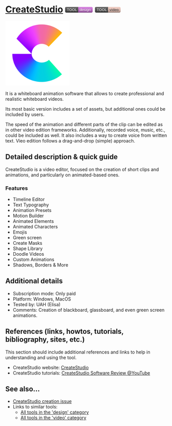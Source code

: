 # [CreateStudio](https://createstudio.com/)  [<img src="images/design.png" align="bottom">](https://github.com/e-CLOSE/Toolbox/issues?q=label%3A01_TOOL+label%3Adesign) [<img src="images/video.png" align="bottom">](https://github.com/e-CLOSE/Toolbox/issues?q=label%3A01_TOOL+label%3Avideo)

<img src="images/createstudio.png" alt="CreateStudio Logo" width="200"/>

It is a whiteboard animation software that allows to create professional and realistic whiteboard videos.

Its most basic version includes a set of assets, but additional ones could be included by users.

The speed of the animation and different parts of the clip can be edited as in other video edition frameworks. 
Additionally, recorded voice, music, etc., could be included as well. 
It also includes a way to create voice from written text.
Vieo edition follows a drag-and-drop (simple) approach.


## Detailed description & quick guide

CreateStudio is a video editor, focused on the creation of short clips and animations, and particularly on animated-based ones.

### Features
- Timeline Editor
- Text Typography
- Animation Presets
- Motion Builder
- Animated Elements
- Animated Characters
- Emojis
- Green screen
- Create Masks
- Shape Library
- Doodle Videos
- Custom Animations
- Shadows, Borders & More


## Additional details

- Subscription mode: Only paid
- Platform: Windows, MacOS
- Tested by: UAH (Elisa)
- Comments: Creation of blackboard, glassboard, and even green screen animations.


## References (links, howtos, tutorials, bibliography, sites, etc.)

This section should include additional references and links to help in
understanding and using the tool.

- CreateStudio website: [CreateStudio](https://createstudio.com/)
- CreateStudio tutorials: [CreateStudio Software Review @YouTube](https://www.youtube.com/channel/UCkSAgkdgN1TzLpQY_jbmQLA)

## See also...

- [CreateStudio creation issue](https://github.com/e-CLOSE/Toolbox/issues/86)
- Links to similar tools:
  - [All tools in the 'design' category](https://github.com/e-CLOSE/Toolbox/issues?q=label%3A01_TOOL+label%3Adesign)
  - [All tools in the 'video' category](https://github.com/e-CLOSE/Toolbox/issues?q=label%3A01_TOOL+label%3Avideo)
